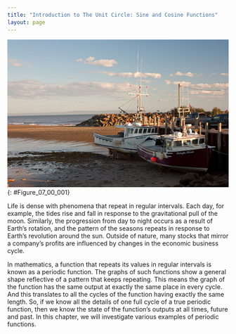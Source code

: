 ```yaml
---
title: "Introduction to The Unit Circle: Sine and Cosine Functions"
layout: page
---
```



<?cnx.eoc class="key-equations" title="Key Equations"?>

<?cnx.eoc class="key-concepts" title="Key Concepts"?>

<?cnx.eoc class="review-exercises" title="Review Exercises"?>

<?cnx.eoc class="practice-test" title="Practice Test"?>

 ![Two boats at a dock during low tide](../resources/CNX_Precalc_Figure_05_00_001.jpg "The tide rises and falls at regular, predictable intervals. (credit: Andrea Schaffer, Flickr)"){: #Figure_07_00_001}

Life is dense with phenomena that repeat in regular intervals. Each day, for example, the tides rise and fall in response to the gravitational pull of the moon. Similarly, the progression from day to night occurs as a result of Earth’s rotation, and the pattern of the seasons repeats in response to Earth’s revolution around the sun. Outside of nature, many stocks that mirror a company’s profits are influenced by changes in the economic business cycle.

In mathematics, a function that repeats its values in regular intervals is known as a periodic function. The graphs of such functions show a general shape reflective of a pattern that keeps repeating. This means the graph of the function has the same output at exactly the same place in every cycle. And this translates to all the cycles of the function having exactly the same length. So, if we know all the details of one full cycle of a true periodic function, then we know the state of the function’s outputs at all times, future and past. In this chapter, we will investigate various examples of periodic functions.

